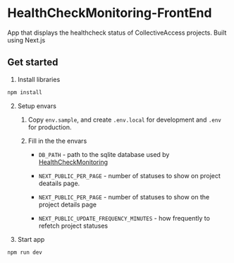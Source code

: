 # HealthCheckMonitoring-FrontEnd

App that displays the healthcheck status of CollectiveAccess projects. Built using Next.js

## Get started

1. Install libraries

```bash
npm install
```

2. Setup envars

   1. Copy `env.sample`, and create `.env.local` for development and `.env` for production.

   2. Fill in the the envars

      - `DB_PATH` - path to the sqlite database used by [HealthCheckMonitoring](https://github.com/collectiveaccess/HealthCheckMonitoring)

      - `NEXT_PUBLIC_PER_PAGE` - number of statuses to show on project deatails page.

      - `NEXT_PUBLIC_PER_PAGE` - number of statuses to show on the project details page

      - `NEXT_PUBLIC_UPDATE_FREQUENCY_MINUTES` - how frequently to refetch project statuses

3. Start app

```bash
npm run dev
```
